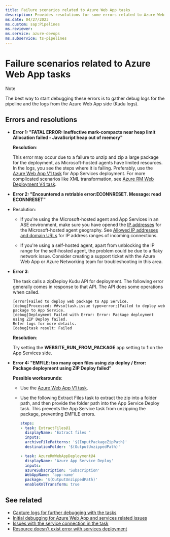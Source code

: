 ```yaml
---
title: Failure scenarios related to Azure Web App tasks
description: Provides resolutions for some errors related to Azure Web App tasks.
ms.date: 04/27/2023
ms.custom: sap:Pipelines
ms.reviewer: 
ms.service: azure-devops
ms.subservice: ts-pipelines
---
```

# Failure scenarios related to Azure Web App tasks

> [!NOTE]
> The best way to start debugging these errors is to gather debug logs for the pipeline and the logs from the Azure Web App side (Kudu logs). 

## Errors and resolutions

- **Error 1: "FATAL ERROR: Ineffective mark-compacts near heap limit Allocation failed - JavaScript heap out of memory"**

  **Resolution**:

  This error may occur due to a failure to unzip and zip a large package for the deployment, as Microsoft-hosted agents have limited resources. In the logs, you see the steps where it is failing. Preferably, use the [Azure Web App V1 task](https://github.com/microsoft/azure-pipelines-tasks/tree/master/Tasks/AzureWebAppV1) for App Services deployment. For more complicated scenarios like XML transformation, see [Azure RM Web Deployment V4 task](https://github.com/microsoft/azure-pipelines-tasks/tree/master/Tasks/AzureRmWebAppDeploymentV4).

- **Error 2: "Encountered a retriable error:ECONNRESET. Message: read ECONNRESET"**

- Resolution:

  - If you're using the Microsoft-hosted agent and App Services in an ASE environment, make sure you have opened the [IP addresses](https://www.microsoft.com/download/details.aspx?id=56519) for the Microsoft-hosted agent geography. See [Allowed IP addresses and domain URLs](/azure/devops/organizations/security/allow-list-ip-url) for IP address ranges of incoming connections.

  - If you're using a self-hosted agent, apart from unblocking the IP range for the self-hosted agent, the problem could be due to a flaky network issue. Consider creating a support ticket with the Azure Web App or Azure Networking team for troubleshooting in this area.

- **Error 3**:

  The task calls a zipDeploy Kudu API for deployment. The following error generally comes in response to that API. The API does some operations when called.

  ```output
  [error]Failed to deploy web package to App Service.
  [debug]Processed: ##vso[task.issue type=error;]Failed to deploy web package to App Service.
  [debug]Deployment Failed with Error: Error: Package deployment using ZIP Deploy failed. 
  Refer logs for more details.
  [debug]task result: Failed
  ```

  **Resolution**:
  
  Try setting the **WEBSITE_RUN_FROM_PACKAGE** app setting to **1** on the App Services side.

- **Error 4: "EMFILE: too many open files using zip deploy / Error: Package deployment using ZIP Deploy failed"**
  
  **Possible workarounds**:

  - Use the [Azure Web App V1 task](https://github.com/microsoft/azure-pipelines-tasks/tree/master/Tasks/AzureWebAppV1).

  - Use the following Extract Files task to extract the zip into a folder path, and then provide the folder path into the App Service Deploy task. This prevents the App Service task from unzipping the package, preventing EMFILE errors.

    ```yml
    steps:
    - task: ExtractFiles@1
      displayName: 'Extract files '
      inputs:
      archiveFilePatterns: '$(InputPackageZipPath)'
      destinationFolder: '$(OutputUnzippedPath)'

    - task: AzureRmWebAppDeployment@4
      displayName: 'Azure App Service Deploy'
      inputs:
      azureSubscription: 'Subscription'
      WebAppName: 'app-name'
      package: '$(OutputUnzippedPath)'
      enableXmlTransform: true
    ```

## See related

- [Capture logs for further debugging with the tasks](logs-capture-further-debugging-tasks.md)
- [Initial debugging for Azure Web App and services related issues](initial-debugging-azure-web-app-services.md)
- [Issues with the service connection in the task](issues-service-connection-task.md)
- [Resource doesn't exist error with services deployment](resource-not-exist-error-services-deployment.md)
